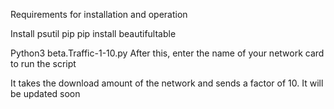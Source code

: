 Requirements for installation and operation

Install psutil pip
    pip install beautifultable

Python3 beta.Traffic-1-10.py
  After this, enter the name of your network card to run the script


It takes the download amount of the network and sends a factor of 10. It will be updated soon
